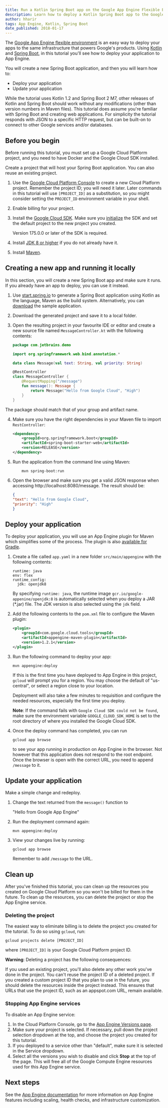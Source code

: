 ```yaml
---
title: Run a Kotlin Spring Boot app on the Google App Engine Flexible Environment
description: Learn how to deploy a Kotlin Spring Boot app to the Google App Engine flexible environment.
author: hharir
tags: App Engine, Kotlin, Spring Boot
date_published: 2018-01-17
---
```


The [Google App Engine flexible environment](https://cloud.google.com/appengine/docs/flexible/)
is an easy way to deploy your apps to the same infrastructure that powers
Google's products. Using [Kotlin](https://kotlinlang.org/) and [Spring Boot](https://projects.spring.io/spring-boot/), in this tutorial you'll
see how to deploy your application to App Engine. 


You will create a new Spring Boot application, and then you will learn how to:

*   Deploy your application
*   Update your application

While the tutorial uses Kotlin 1.2 and Spring Boot 2 M7, other releases of Kotlin and Spring Boot should work
without any modifications (other than version numbers in Maven files). This tutorial does assume you're familiar 
with Spring Boot and creating web applications. For simplicity the tutorial responds with JSON to a specific HTTP request, but can
be built-on to connect to other Google services and/or databases.

## Before you begin

Before running this tutorial, you must set up a Google Cloud Platform project,
and you need to have Docker and the Google Cloud SDK installed.

Create a project that will host your Spring Boot application. You can also reuse
an existing project.

1.  Use the [Google Cloud Platform Console](https://console.cloud.google.com/)
    to create a new Cloud Platform project. Remember the project ID; you will
    need it later. Later commands in this tutorial will use `[PROJECT_ID]` as
    a substitution, so you might consider setting the `PROJECT_ID` environment
    variable in your shell.

2.  Enable billing for your project.


3.  Install the [Google Cloud SDK](https://cloud.google.com/sdk/). Make sure
    you [initialize](https://cloud.google.com/sdk/docs/initializing) the SDK
    and set the default project to the new project you created.

    Version 175.0.0 or later of the SDK is required.

3.  Install [JDK 8 or higher](http://www.oracle.com/technetwork/java/javase/downloads/jdk8-downloads-2133151.html) if you do not already have it. 

4.  Install [Maven](https://maven.apache.org/install.html).

## Creating a new app and running it locally

In this section, you will create a new Spring Boot app and make sure it runs. If
you already have an app to deploy, you can use it instead.

1. Use [start.spring.io](https://start.spring.io) to generate a Spring Boot application using Kotlin as the language, Maven as the build system. Alternatively,
you can [download](https://github.com/jetbrains/gcp-samples) the sample application. 

2. Download the generated project and save it to a local folder.

3. Open the resulting project in your favourite IDE or editor and create a new source file named `MessageController.kt` with the following contents:

    ```kotlin
    package com.jetbrains.demo

    import org.springframework.web.bind.annotation.*

    data class Message(val text: String, val priority: String)

    @RestController
    class MessageController {
        @RequestMapping("/message")
        fun message(): Message {
            return Message("Hello from Google Cloud", "High")
        }
    }
    ```

The package should match that of your group and artifact name. 

4. Make sure you have the right dependencies in your Maven file to import `RestController`:

    ```xml
    <dependency>
        <groupId>org.springframework.boot</groupId>
        <artifactId>spring-boot-starter-web</artifactId>
        <version>RELEASE</version>
    </dependency>
    ```

5. Run the application from the command line using Maven:

    ```shell
        mvn spring-boot:run
    ```

6. Open the browser and make sure you get a valid JSON response when accessing http://localhost:8080/message. The result should be:

    ```json
    {
    "text": "Hello from Google Cloud",
    "priority": "High"
    }
    ```    

## Deploy your application

To deploy your application, you will use an App Engine plugin for Maven which simplifies some of the process. The plugin
is also [available for Gradle](https://cloud.google.com/appengine/docs/standard/java/tools/gradle).


1.  Create a file called `app.yaml` in a new folder `src/main/appengine` with the following contents:

        runtime: java
        env: flex
        runtime_config:
          jdk: openjdk8

    
    By specifying `runtime: java`, the runtime image `gcr.io/google-appenine/openjdk:8` is automatically selected 
    when you deploy a JAR (*.jar) file. The JDK version is also selected using the `jdk` field. 

2.  Add the following contents to the `pom.xml` file to configure the Maven plugin:

    ```xml
    <plugin>
        <groupId>com.google.cloud.tools</groupId>
        <artifactId>appengine-maven-plugin</artifactId>
        <version>1.2.1</version>
    </plugin>
    ```

3.  Run the following command to deploy your app:

        mvn appengine:deploy

    If this is the first time you have deployed to App Engine in this project,
    `gcloud` will prompt you for a region. You may choose the default of
    "us-central", or select a region close to your location.

    Deployment will also take a few minutes to requisition and configure the
    needed resources, especially the first time you deploy.

    **Note**: If the command fails with `Google Cloud SDK could not be found`, make sure the environment
    variable `GOOGLE_CLOUD_SDK_HOME` is set to the root directory of where you installed the Google Cloud SDK. 
    
4.  Once the deploy command has completed, you can run

        gcloud app browse

    to see your app running in production on App Engine in the browser. Not however that this application does not
    respond to the root endpoint. Once the browser is open with the correct URL, you need to append `/message` to it.

## Update your application

Make a simple change and redeploy.

1.  Change the text returned from the `message()` function to

    "Hello from Google App Engine"

2.  Run the deployment command again:

        mvn appengine:deploy

3.  View your changes live by running:

        gcloud app browse

    Remember to add `/message` to the URL.
    
## Clean up

After you've finished this tutorial, you can clean up the resources you created
on Google Cloud Platform so you won't be billed for them in the future. To clean
up the resources, you can delete the project or stop the App Engine service.

### Deleting the project

The easiest way to eliminate billing is to delete the project you created for
the tutorial. To do so using `gcloud`, run:

    gcloud projects delete [PROJECT_ID]

where `[PROJECT_ID]` is your Google Cloud Platform project ID.

**Warning**: Deleting a project has the following consequences:

If you used an existing project, you'll also delete any other work you've done
in the project. You can't reuse the project ID of a deleted project. If you
created a custom project ID that you plan to use in the future, you should
delete the resources inside the project instead. This ensures that URLs that
use the project ID, such as an appspot.com URL, remain available.

### Stopping App Engine services

To disable an App Engine service:

1.  In the Cloud Platform Console, go to the
    [App Engine Versions page](https://console.cloud.google.com/appengine/versions).
2.  Make sure your project is selected. If necessary, pull down the project
    selection dropdown at the top, and choose the project you created for this
    tutorial.
3.  If you deployed to a service other than "default", make sure it is selected
    in the Service dropdown.
4.  Select all the versions you wish to disable and click **Stop** at the top
    of the page. This will free all of the Google Compute Engine resources used
    for this App Engine service.

## Next steps

See the [App Engine documentation](https://cloud.google.com/appengine/docs/flexible/)
for more information on App Engine features including scaling, health checks,
and infrastructure customization.
